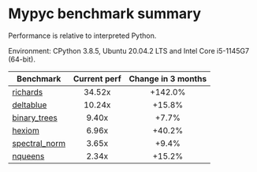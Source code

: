 # Mypyc benchmark summary

Performance is relative to interpreted Python.

Environment: CPython 3.8.5, Ubuntu 20.04.2 LTS and Intel Core i5-1145G7 (64-bit).

| Benchmark | Current perf | Change in 3 months |
| --- | :---: | :---: |
| [richards](benchmarks/richards.md) | 34.52x | +142.0% |
| [deltablue](benchmarks/deltablue.md) | 10.24x | +15.8% |
| [binary_trees](benchmarks/binary_trees.md) | 9.40x | +7.7% |
| [hexiom](benchmarks/hexiom.md) | 6.96x | +40.2% |
| [spectral_norm](benchmarks/spectral_norm.md) | 3.65x | +9.4% |
| [nqueens](benchmarks/nqueens.md) | 2.34x | +15.2% |
